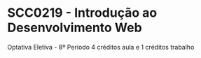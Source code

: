 # SCC0219 - Introdução ao Desenvolvimento Web
Optativa Eletiva - 8º Período
4 créditos aula e 1 créditos trabalho
